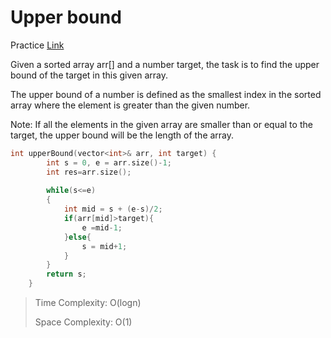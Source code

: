 # Upper bound

Practice [Link](https://www.geeksforgeeks.org/problems/implement-upper-bound/1)

Given a sorted array arr[] and a number target, the task is to find the upper bound of the target in this given array.

The upper bound of a number is defined as the smallest index in the sorted array where the element is greater than the given number.

Note: If all the elements in the given array are smaller than or equal to the target, the upper bound will be the length of the array.


```cpp
int upperBound(vector<int>& arr, int target) {
        int s = 0, e = arr.size()-1;
        int res=arr.size();
        
        while(s<=e)
        {
            int mid = s + (e-s)/2;
            if(arr[mid]>target){
                e =mid-1;
            }else{
                s = mid+1;
            }
        }
        return s;
    }
```

> Time Complexity: O(logn)
>
> Space Complexity: O(1)
